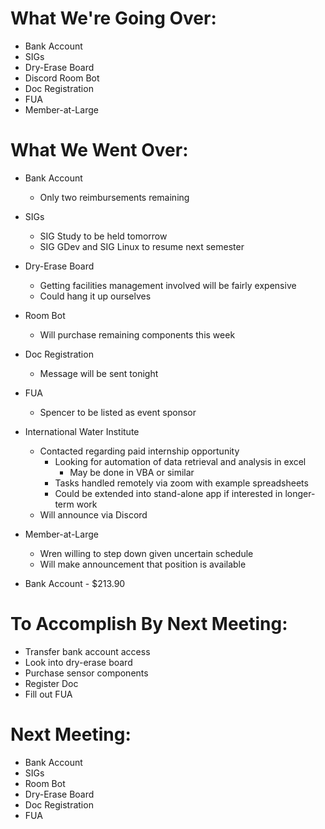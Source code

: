 # What We're Going Over:
- Bank Account
- SIGs
- Dry-Erase Board
- Discord Room Bot
- Doc Registration
- FUA
- Member-at-Large

# What We Went Over:

- Bank Account
    - Only two reimbursements remaining

- SIGs
    - SIG Study to be held tomorrow
    - SIG GDev and SIG Linux to resume next semester

- Dry-Erase Board
    - Getting facilities management involved will be fairly expensive
    - Could hang it up ourselves

- Room Bot
    - Will purchase remaining components this week

- Doc Registration
    - Message will be sent tonight

- FUA
    - Spencer to be listed as event sponsor

- International Water Institute
    - Contacted regarding paid internship opportunity
        - Looking for automation of data retrieval and analysis in excel
            - May be done in VBA or similar
        - Tasks handled remotely via zoom with example spreadsheets
        - Could be extended into stand-alone app if interested in longer-term work
    - Will announce via Discord

- Member-at-Large
    - Wren willing to step down given uncertain schedule
    - Will make announcement that position is available

- Bank Account - $213.90

# To Accomplish By Next Meeting: 
- Transfer bank account access 
- Look into dry-erase board
- Purchase sensor components
- Register Doc
- Fill out FUA

# Next Meeting:
- Bank Account
- SIGs
- Room Bot
- Dry-Erase Board
- Doc Registration
- FUA
